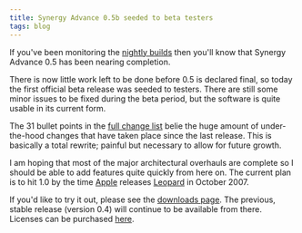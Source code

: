 ```yaml
---
title: Synergy Advance 0.5b seeded to beta testers
tags: blog
---
```


If you've been monitoring the [nightly builds](http://typechecked.net/s/nightlies/) then you'll know that Synergy Advance 0.5 has been nearing completion.

There is now little work left to be done before 0.5 is declared final, so today the first official beta release was seeded to testers. There are still some minor issues to be fixed during the beta period, but the software is quite usable in its current form.

The 31 bullet points in the [full change list](http://typechecked.net/a/products/synergy-advance/history/) belie the huge amount of under-the-hood changes that have taken place since the last release. This is basically a total rewrite; painful but necessary to allow for future growth.

I am hoping that most of the major architectural overhauls are complete so I should be able to add features quite quickly from here on. The current plan is to hit 1.0 by the time [Apple](http://typechecked.net/wiki/Apple) releases [Leopard](http://typechecked.net/wiki/Leopard) in October 2007.

If you'd like to try it out, please see the [downloads page](http://typechecked.net/a/products/synergy-advance/download/). The previous, stable release (version 0.4) will continue to be available from there. Licenses can be purchased [here](https://typechecked.net/a/products/synergy-advance/purchase/).
